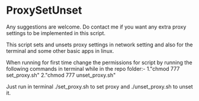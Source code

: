 # ProxySetUnset

Any suggestions are welcome. Do contact me if you want any extra proxy settings to be implemented in this script.

This script sets and unsets proxy settings in network setting and also for the terminal and some other basic apps in linux.

When running for first time change the permissions for script by running the following commands in terminal while in the repo folder:-
1."chmod 777 set_proxy.sh"
2."chmod 777 unset_proxy.sh"


Just run in terminal ./set_proxy.sh to set proxy
and ./unset_proxy.sh to unset it.
